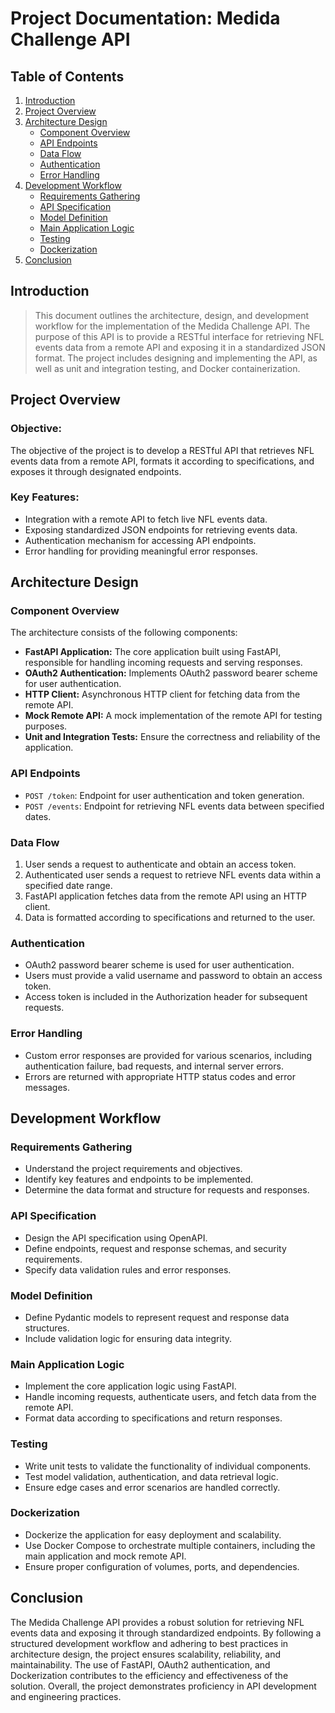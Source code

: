 # Project Documentation: Medida Challenge API

## Table of Contents

1. [Introduction](#introduction)
2. [Project Overview](#project-overview)
3. [Architecture Design](#architecture-design)
   - [Component Overview](#component-overview)
   - [API Endpoints](#api-endpoints)
   - [Data Flow](#data-flow)
   - [Authentication](#authentication)
   - [Error Handling](#error-handling)
4. [Development Workflow](#development-workflow)
   - [Requirements Gathering](#requirements-gathering)
   - [API Specification](#api-specification)
   - [Model Definition](#model-definition)
   - [Main Application Logic](#main-application-logic)
   - [Testing](#testing)
   - [Dockerization](#dockerization)
5. [Conclusion](#conclusion)

## Introduction <a name="introduction"></a>

> This document outlines the architecture, design, and development workflow for the implementation of the Medida Challenge API. The purpose of this API is to provide a RESTful interface for retrieving NFL events data from a remote API and exposing it in a standardized JSON format. The project includes designing and implementing the API, as well as unit and integration testing, and Docker containerization.

## Project Overview <a name="project-overview"></a>

### Objective:

The objective of the project is to develop a RESTful API that retrieves NFL events data from a remote API, formats it according to specifications, and exposes it through designated endpoints.

### Key Features:

- Integration with a remote API to fetch live NFL events data.
- Exposing standardized JSON endpoints for retrieving events data.
- Authentication mechanism for accessing API endpoints.
- Error handling for providing meaningful error responses.

## Architecture Design <a name="architecture-design"></a>

### Component Overview <a name="component-overview"></a>

The architecture consists of the following components:

- **FastAPI Application:** The core application built using FastAPI, responsible for handling incoming requests and serving responses.
- **OAuth2 Authentication:** Implements OAuth2 password bearer scheme for user authentication.
- **HTTP Client:** Asynchronous HTTP client for fetching data from the remote API.
- **Mock Remote API:** A mock implementation of the remote API for testing purposes.
- **Unit and Integration Tests:** Ensure the correctness and reliability of the application.

### API Endpoints <a name="api-endpoints"></a>

- `POST /token`: Endpoint for user authentication and token generation.
- `POST /events`: Endpoint for retrieving NFL events data between specified dates.

### Data Flow <a name="data-flow"></a>

1. User sends a request to authenticate and obtain an access token.
2. Authenticated user sends a request to retrieve NFL events data within a specified date range.
3. FastAPI application fetches data from the remote API using an HTTP client.
4. Data is formatted according to specifications and returned to the user.

### Authentication <a name="authentication"></a>

- OAuth2 password bearer scheme is used for user authentication.
- Users must provide a valid username and password to obtain an access token.
- Access token is included in the Authorization header for subsequent requests.

### Error Handling <a name="error-handling"></a>

- Custom error responses are provided for various scenarios, including authentication failure, bad requests, and internal server errors.
- Errors are returned with appropriate HTTP status codes and error messages.

## Development Workflow <a name="development-workflow"></a>

### Requirements Gathering <a name="requirements-gathering"></a>

- Understand the project requirements and objectives.
- Identify key features and endpoints to be implemented.
- Determine the data format and structure for requests and responses.

### API Specification <a name="api-specification"></a>

- Design the API specification using OpenAPI.
- Define endpoints, request and response schemas, and security requirements.
- Specify data validation rules and error responses.

### Model Definition <a name="model-definition"></a>

- Define Pydantic models to represent request and response data structures.
- Include validation logic for ensuring data integrity.

### Main Application Logic <a name="main-application-logic"></a>

- Implement the core application logic using FastAPI.
- Handle incoming requests, authenticate users, and fetch data from the remote API.
- Format data according to specifications and return responses.

### Testing <a name="testing"></a>

- Write unit tests to validate the functionality of individual components.
- Test model validation, authentication, and data retrieval logic.
- Ensure edge cases and error scenarios are handled correctly.

### Dockerization <a name="dockerization"></a>

- Dockerize the application for easy deployment and scalability.
- Use Docker Compose to orchestrate multiple containers, including the main application and mock remote API.
- Ensure proper configuration of volumes, ports, and dependencies.

## Conclusion <a name="conclusion"></a>

The Medida Challenge API provides a robust solution for retrieving NFL events data and exposing it through standardized endpoints. By following a structured development workflow and adhering to best practices in architecture design, the project ensures scalability, reliability, and maintainability. The use of FastAPI, OAuth2 authentication, and Dockerization contributes to the efficiency and effectiveness of the solution. Overall, the project demonstrates proficiency in API development and engineering practices.
